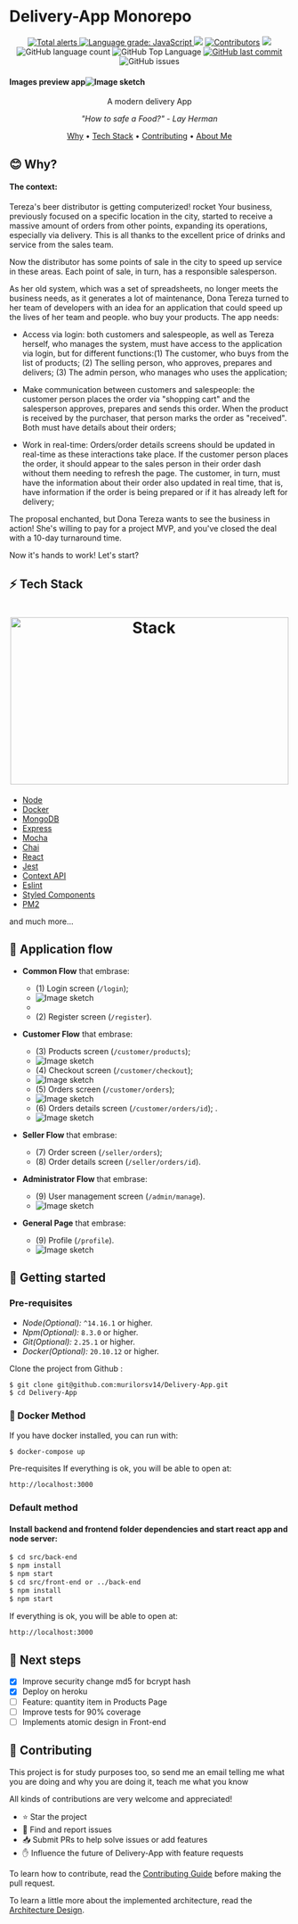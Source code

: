 # Delivery-App Monorepo

<p align="center">
  <a href="https://lgtm.com/projects/g/murilorsv14/Delivery-App/alerts/"><img alt="Total alerts" src="https://img.shields.io/lgtm/alerts/g/murilorsv14/Delivery-App.svg?logo=lgtm&logoWidth=18"/>
  </a>
  <a href="https://lgtm.com/projects/g/murilorsv14/Delivery-App/context:javascript"><img alt="Language grade: JavaScript" src="https://img.shields.io/lgtm/grade/javascript/g/murilorsv14/Delivery-App.svg?logo=lgtm&logoWidth=18"/>
  </a>
  <a href="https://codeclimate.com/github/murilorsv14/Delivery-App/maintainability"><img src="https://api.codeclimate.com/v1/badges/fb1b65d40930ea5e4e6d/maintainability" /></a>
  <a href="https://github.com/murilorsv14/Delivery-App/graphs/contributors"><img
src="https://img.shields.io/github/contributors/murilorsv14/Delivery-App.svg" alt="Contributors"></a>
  <a href="https://opensource.org/licenses/MIT"><img
src="https://img.shields.io/badge/License-MIT-yellow.svg" /></a>
  <img alt="GitHub language count" src="https://img.shields.io/github/languages/count/murilorsv14/Delivery-App?color=6E40C9">
  <img alt="GitHub Top Language" src="https://img.shields.io/github/languages/top/murilorsv14/Delivery-App?color=6E40C9">
  <a href="https://github.com/murilorsv14/Delivery-App/commits/main">
    <img alt="GitHub last commit" src="https://img.shields.io/github/last-commit/murilorsv14/Delivery-App?color=6E40C9">
  </a>
  <img alt="GitHub issues" src="https://img.shields.io/github/issues/murilorsv14/Delivery-App">
  
</p>

#### Images preview app<img src="https://github.com/murilorsv14/Desafio-Tecnico-Ebytr/blob/main/projectReact.svg?raw=true" width="auto" title="Image sketch">

<p align="center">A modern delivery App</p>

<p align="center"><i> "How to safe a Food?" - Lay Herman </i> </p>

<p align="center">
  <a href="#-why">Why</a> •
  <a href="#-tech-stack">Tech Stack</a> •
  <a href="#-contributing">Contributing</a> •
  <a href="https://github.com/murilorsv14">About Me</a>
</p>

## 😊 **Why?**

<h4>The context:</h4>
Tereza's beer distributor is getting computerized! rocket Your business, previously focused on a specific location in the city, started to receive a massive amount of orders from other points, expanding its operations, especially via delivery. This is all thanks to the excellent price of drinks and service from the sales team.

Now the distributor has some points of sale in the city to speed up service in these areas. Each point of sale, in turn, has a responsible salesperson.

As her old system, which was a set of spreadsheets, no longer meets the business needs, as it generates a lot of maintenance, Dona Tereza turned to her team of developers with an idea for an application that could speed up the lives of her team and people. who buy your products. The app needs:

* Access via login: both customers and salespeople, as well as Tereza herself, who manages the system, must have access to the application via login, but for different functions:(1) The customer, who buys from the list of products; (2) The selling person, who approves, prepares and delivers; (3) The admin person, who manages who uses the application;

* Make communication between customers and salespeople: the customer person places the order via "shopping cart" and the salesperson approves, prepares and sends this order. When the product is received by the purchaser, that person marks the order as "received". Both must have details about their orders;

* Work in real-time: Orders/order details screens should be updated in real-time as these interactions take place. If the customer person places the order, it should appear to the sales person in their order dash without them needing to refresh the page. The customer, in turn, must have the information about their order also updated in real time, that is, have information if the order is being prepared or if it has already left for delivery;

The proposal enchanted, but Dona Tereza wants to see the business in action! She's willing to pay for a project MVP, and you've closed the deal with a 10-day turnaround time.

Now it's hands to work! Let's start?

## ⚡ **Tech Stack**

<h1 align="center">
  <img src="https://miro.medium.com/max/811/1*SEfonxxMIktyFJWwA_oTTg.png" alt="Stack" height="300" width="500">
  <br>
</h1>

- [Node](https://nodejs.org/en/)
- [Docker](https://www.docker.com/)
- [MongoDB](https://www.mongodb.com/)
- [Express](https://expressjs.com/)
- [Mocha](https://mochajs.org/)
- [Chai](https://www.chaijs.com/)
- [React](https://reactjs.org/)
- [Jest](https://jestjs.io/)
- [Context API](https://reactjs.org/docs/context.html)
- [Eslint](https://eslint.org/)
- [Styled Components](https://styled-components.com/)
- [PM2](https://pm2.keymetrics.io/)

and much more...

## 🌊 Application flow
- **Common Flow** that embrase: 
  - (1) Login screen (`/login`);
  -  <img src="https://github.com/murilorsv14/Delivery-App/blob/master/assets/Login.png?raw=true" width="auto" title="Image sketch">
  - 
  - (2) Register screen (`/register`).

- **Customer Flow** that embrase: 
  - (3) Products screen (`/customer/products`); 
  - <img src="https://github.com/murilorsv14/Delivery-App/blob/master/assets/Products.png?raw=true" width="auto" title="Image sketch">
  - (4) Checkout screen (`/customer/checkout`); 
  - <img src="https://github.com/murilorsv14/Delivery-App/blob/master/assets/CustomerCheckout.png?raw=true" width="auto" title="Image sketch">
  - (5) Orders screen (`/customer/orders`); 
  - <img src="https://github.com/murilorsv14/Delivery-App/blob/master/assets/CustomerOrders.png?raw=true" width="auto" title="Image sketch">
  - (6) Orders details screen (`/customer/orders/id`); .
  - <img src="https://github.com/murilorsv14/Delivery-App/blob/master/assets/CustomerOrderDetails.png?raw=true" width="auto" title="Image sketch">

- **Seller Flow** that embrase: 
  - (7) Order screen (`/seller/orders`); 
  - (8) Order details screen (`/seller/orders/id`).

- **Administrator Flow** that embrase: 
  - (9) User management screen (`/admin/manage`).
  - <img src="https://github.com/murilorsv14/Delivery-App/blob/master/assets/TelaAdmin.png?raw=true" width="auto" title="Image sketch">

- **General Page** that embrase: 
  - (9) Profile (`/profile`).
  - <img src="https://github.com/murilorsv14/Delivery-App/blob/master/assets/CustomerProfile.png?raw=true" width="auto" title="Image sketch">


## 🏃 Getting started

### Pre-requisites

- _Node(Optional):_ `^14.16.1` or higher.
- _Npm(Optional):_ `8.3.0` or higher.
- _Git(Optional):_ `2.25.1` or higher.
- _Docker(Optional):_ `20.10.12` or higher.

Clone the project from Github :

```sh
$ git clone git@github.com:murilorsv14/Delivery-App.git
$ cd Delivery-App
```

### 🐳 Docker Method

If you have docker installed, you can run with:

```sh
$ docker-compose up
```

Pre-requisites
If everything is ok, you will be able to open at:

```bash
http://localhost:3000
```

### Default method

#### Install backend and frontend folder dependencies and start react app and node server:

```sh
$ cd src/back-end
$ npm install
$ npm start
$ cd src/front-end or ../back-end
$ npm install
$ npm start
```

If everything is ok, you will be able to open at:

```bash
http://localhost:3000
```

## 👣 Next steps

- [x] Improve security change md5 for bcrypt hash
- [x] Deploy on heroku
- [ ] Feature: quantity item in Products Page
- [ ] Improve tests for 90% coverage
- [ ] Implements atomic design in Front-end

## 🤝 **Contributing**

This project is for study purposes too, so send me an email telling me what you are doing and why you are doing it, teach me what you know

All kinds of contributions are very welcome and appreciated!

- ⭐️ Star the project
- 🐛 Find and report issues
- 📥 Submit PRs to help solve issues or add features
- ✋ Influence the future of Delivery-App with feature requests

To learn how to contribute, read the [Contributing Guide](/CONTRIBUTING.md) before making the pull request.

To learn a little more about the implemented architecture, read the [Architecture Design](/ARCHITECTURE.md).
